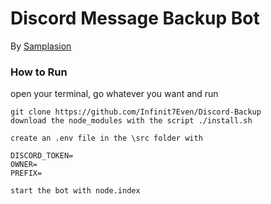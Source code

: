 # Discord Message Backup Bot
By [Samplasion](https://github.com/Samplasion)

### How to Run
open your terminal, go whatever you want and run
```
git clone https://github.com/Infinit7Even/Discord-Backup
download the node_modules with the script ./install.sh
```

```
create an .env file in the \src folder with

DISCORD_TOKEN=
OWNER=
PREFIX=
```

```
start the bot with node.index
```
